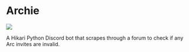 # Archie
![](https://s12.gifyu.com/images/SWKO9.md.gif)

A Hikari Python Discord bot that scrapes through a forum to check if any Arc invites are invalid.
